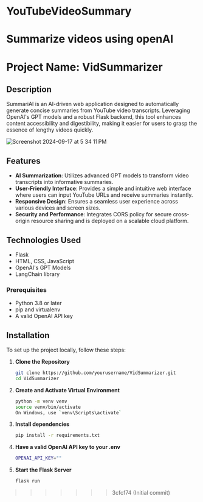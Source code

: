 # YouTubeVideoSummary
Summarize videos using openAI
=======


# Project Name:  VidSummarizer

## Description
SummariAI is an AI-driven web application designed to automatically generate concise summaries from YouTube video transcripts. Leveraging OpenAI's GPT models and a robust Flask backend, this tool enhances content accessibility and digestibility, making it easier for users to grasp the essence of lengthy videos quickly.

![Screenshot 2024-09-17 at 5 34 11 PM](https://github.com/user-attachments/assets/467d74dd-e8ea-4a61-8d87-9926145bdc5b)

## Features
- **AI Summarization**: Utilizes advanced GPT models to transform video transcripts into informative summaries.
- **User-Friendly Interface**: Provides a simple and intuitive web interface where users can input YouTube URLs and receive summaries instantly.
- **Responsive Design**: Ensures a seamless user experience across various devices and screen sizes.
- **Security and Performance**: Integrates CORS policy for secure cross-origin resource sharing and is deployed on a scalable cloud platform.

## Technologies Used
- Flask
- HTML, CSS, JavaScript
- OpenAI's GPT Models
- LangChain library

### Prerequisites
- Python 3.8 or later
- pip and virtualenv
- A valid OpenAI API key


## Installation
To set up the project locally, follow these steps:

1. **Clone the Repository**
   ```bash
   git clone https://github.com/yourusername/VidSummarizer.git
   cd VidSummarizer
   
2. **Create and Activate Virtual Environment**
   ```bash
   python -m venv venv
   source venv/bin/activate
   On Windows, use `venv\Scripts\activate`

3. **Install dependencies**
   ```bash
   pip install -r requirements.txt
   
3. **Have a valid OpenAI API key to your .env**
   ```bash
   OPENAI_API_KEY=""

5. **Start the Flask Server**
   ```bash
   flask run


>>>>>>> 3cfcf74 (Initial commit)
